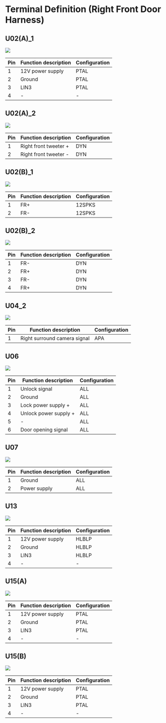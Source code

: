 # Terminal Definition (Right Front Door Harness)

## U02(A)_1
![](../res/5/G078638.svg)

| Pin | Function description | Configuration |
| ----------- | ----------- | ----------- |
|1|12V power supply|PTAL|
|2|Ground|PTAL|
|3|LIN3|PTAL|
|4|-|-|

## U02(A)_2
![](../res/5/G078662.svg)

| Pin | Function description | Configuration |
| ----------- | ----------- | ----------- |
|1|Right front tweeter +|DYN|
|2|Right front tweeter -|DYN|

## U02(B)_1
![](../res/5/G078670.svg)

| Pin | Function description | Configuration |
| ----------- | ----------- | ----------- |
|1|FR+|12SPKS|
|2|FR-|12SPKS|

## U02(B)_2
![](../res/5/G078698.svg)

| Pin | Function description | Configuration |
| ----------- | ----------- | ----------- |
|1|FR-|DYN|
|2|FR+|DYN|
|3|FR-|DYN|
|4|FR+|DYN|

## U04_2
![](../res/5/G078737.svg)

| Pin | Function description | Configuration |
| ----------- | ----------- | ----------- |
|1|Right surround camera signal|APA|

## U06
![](../res/5/G078741.svg)

| Pin | Function description | Configuration |
| ----------- | ----------- | ----------- |
|1|Unlock signal|ALL|
|2|Ground|ALL|
|3|Lock power supply +|ALL|
|4|Unlock  power supply +|ALL|
|5|-|ALL|
|6|Door opening signal|ALL|

## U07
![](../res/5/G078744.svg)

| Pin | Function description | Configuration |
| ----------- | ----------- | ----------- |
|1|Ground|ALL|
|2|Power supply|ALL|

## U13
![](../res/5/G078748.svg)

| Pin | Function description | Configuration |
| ----------- | ----------- | ----------- |
|1|12V power supply|HLBLP|
|2|Ground|HLBLP|
|3|LIN3|HLBLP|
|4|-|-|

## U15(A)
![](../res/5/G078752.svg)

| Pin | Function description | Configuration |
| ----------- | ----------- | ----------- |
|1|12V power supply|PTAL|
|2|Ground|PTAL|
|3|LIN3|PTAL|
|4|-|-|

## U15(B)
![](../res/5/G078753.svg)

| Pin | Function description | Configuration |
| ----------- | ----------- | ----------- |
|1|12V power supply|PTAL|
|2|Ground|PTAL|
|3|LIN3|PTAL|
|4|-|-|